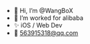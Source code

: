 - 👋 Hi, I’m @WangBoX
- 👀 I’m worked for alibaba
- ✨ iOS / Web Dev
- 💞️ 563915318@qq.com

<!---
WangBoX/WangBoX is a ✨ special ✨ repository because its `README.md` (this file) appears on your GitHub profile.
You can click the Preview link to take a look at your changes.
--->
